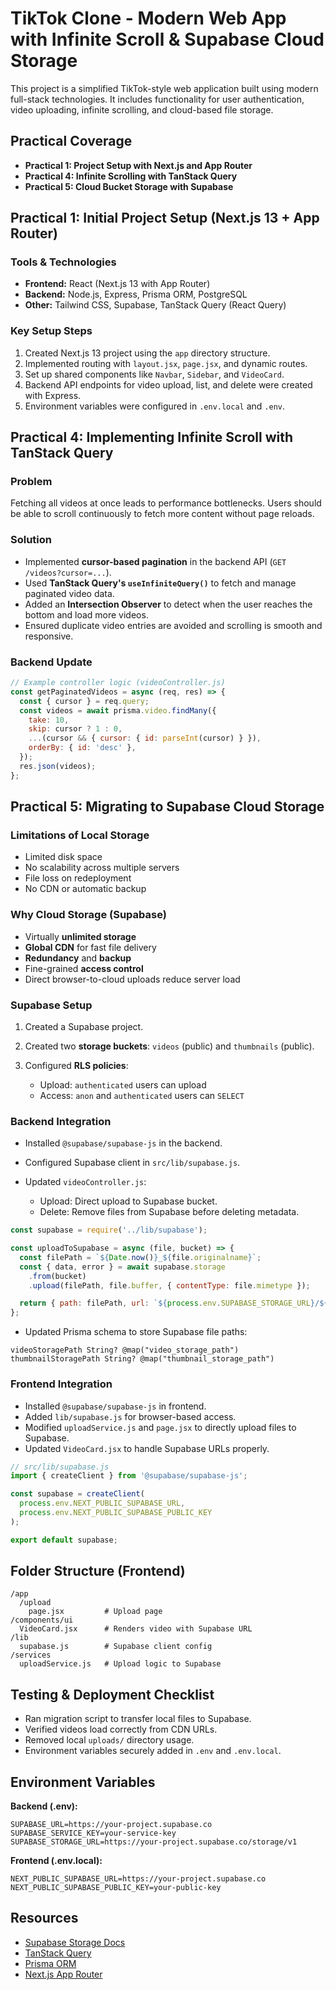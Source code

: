 # TikTok Clone - Modern Web App with Infinite Scroll & Supabase Cloud Storage

This project is a simplified TikTok-style web application built using modern full-stack technologies. It includes functionality for user authentication, video uploading, infinite scrolling, and cloud-based file storage.


## Practical Coverage

- **Practical 1: Project Setup with Next.js and App Router**
- **Practical 4: Infinite Scrolling with TanStack Query**
- **Practical 5: Cloud Bucket Storage with Supabase**


## Practical 1: Initial Project Setup (Next.js 13 + App Router)

### Tools & Technologies

- **Frontend:** React (Next.js 13 with App Router)
- **Backend:** Node.js, Express, Prisma ORM, PostgreSQL
- **Other:** Tailwind CSS, Supabase, TanStack Query (React Query)

### Key Setup Steps

1. Created Next.js 13 project using the `app` directory structure.
2. Implemented routing with `layout.jsx`, `page.jsx`, and dynamic routes.
3. Set up shared components like `Navbar`, `Sidebar`, and `VideoCard`.
4. Backend API endpoints for video upload, list, and delete were created with Express.
5. Environment variables were configured in `.env.local` and `.env`.



## Practical 4: Implementing Infinite Scroll with TanStack Query

### Problem

Fetching all videos at once leads to performance bottlenecks. Users should be able to scroll continuously to fetch more content without page reloads.

### Solution

- Implemented **cursor-based pagination** in the backend API (`GET /videos?cursor=...`).
- Used **TanStack Query's `useInfiniteQuery()`** to fetch and manage paginated video data.
- Added an **Intersection Observer** to detect when the user reaches the bottom and load more videos.
- Ensured duplicate video entries are avoided and scrolling is smooth and responsive.

### Backend Update

```js
// Example controller logic (videoController.js)
const getPaginatedVideos = async (req, res) => {
  const { cursor } = req.query;
  const videos = await prisma.video.findMany({
    take: 10,
    skip: cursor ? 1 : 0,
    ...(cursor && { cursor: { id: parseInt(cursor) } }),
    orderBy: { id: 'desc' },
  });
  res.json(videos);
};
````


## Practical 5: Migrating to Supabase Cloud Storage

### Limitations of Local Storage

* Limited disk space
* No scalability across multiple servers
* File loss on redeployment
* No CDN or automatic backup

### Why Cloud Storage (Supabase)

* Virtually **unlimited storage**
* **Global CDN** for fast file delivery
* **Redundancy** and **backup**
* Fine-grained **access control**
* Direct browser-to-cloud uploads reduce server load

### Supabase Setup

1. Created a Supabase project.
2. Created two **storage buckets**: `videos` (public) and `thumbnails` (public).
3. Configured **RLS policies**:

   * Upload: `authenticated` users can upload
   * Access: `anon` and `authenticated` users can `SELECT`

### Backend Integration

* Installed `@supabase/supabase-js` in the backend.
* Configured Supabase client in `src/lib/supabase.js`.
* Updated `videoController.js`:

  * Upload: Direct upload to Supabase bucket.
  * Delete: Remove files from Supabase before deleting metadata.

```js
const supabase = require('../lib/supabase');

const uploadToSupabase = async (file, bucket) => {
  const filePath = `${Date.now()}_${file.originalname}`;
  const { data, error } = await supabase.storage
    .from(bucket)
    .upload(filePath, file.buffer, { contentType: file.mimetype });

  return { path: filePath, url: `${process.env.SUPABASE_STORAGE_URL}/${bucket}/${filePath}` };
};
```

* Updated Prisma schema to store Supabase file paths:

```prisma
videoStoragePath String? @map("video_storage_path")
thumbnailStoragePath String? @map("thumbnail_storage_path")
```

### Frontend Integration

* Installed `@supabase/supabase-js` in frontend.
* Added `lib/supabase.js` for browser-based access.
* Modified `uploadService.js` and `page.jsx` to directly upload files to Supabase.
* Updated `VideoCard.jsx` to handle Supabase URLs properly.

```js
// src/lib/supabase.js
import { createClient } from '@supabase/supabase-js';

const supabase = createClient(
  process.env.NEXT_PUBLIC_SUPABASE_URL,
  process.env.NEXT_PUBLIC_SUPABASE_PUBLIC_KEY
);

export default supabase;
```


## Folder Structure (Frontend)

```
/app
  /upload
    page.jsx         # Upload page
/components/ui
  VideoCard.jsx      # Renders video with Supabase URL
/lib
  supabase.js        # Supabase client config
/services
  uploadService.js   # Upload logic to Supabase
```


## Testing & Deployment Checklist

* Ran migration script to transfer local files to Supabase.
* Verified videos load correctly from CDN URLs.
* Removed local `uploads/` directory usage.
* Environment variables securely added in `.env` and `.env.local`.


## Environment Variables

**Backend (.env):**

```
SUPABASE_URL=https://your-project.supabase.co
SUPABASE_SERVICE_KEY=your-service-key
SUPABASE_STORAGE_URL=https://your-project.supabase.co/storage/v1
```

**Frontend (.env.local):**

```
NEXT_PUBLIC_SUPABASE_URL=https://your-project.supabase.co
NEXT_PUBLIC_SUPABASE_PUBLIC_KEY=your-public-key
```


## Resources

* [Supabase Storage Docs](https://supabase.com/docs/guides/storage)
* [TanStack Query](https://tanstack.com/query)
* [Prisma ORM](https://www.prisma.io/)
* [Next.js App Router](https://nextjs.org/docs/app/building-your-application/routing)

